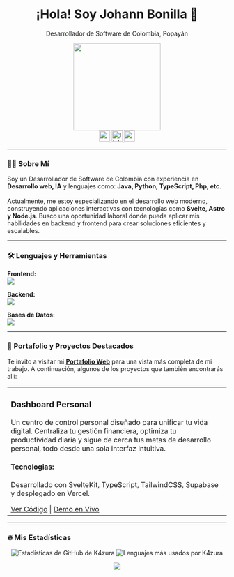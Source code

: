 <div align="center">
  <h1>¡Hola! Soy Johann Bonilla 👋</h1>
  <p>Desarrollador de Software de Colombia, Popayán</p>
</div>

<div align="center">
  <img height="200" src="https://media.giphy.com/media/KxbHmvL3MGcctzlfdX/giphy.gif" />
</div>
<div align="center">
  <a href="https://porfolio-web-azure.vercel.app/es/" target="_blank">
    <img src="https://img.shields.io/static/v1?message=Portafolio&logo=firefox&label=&color=ff7139&logoColor=white&labelColor=&style=for-the-badge" height="25" alt="website logo" />
  </a>
  <a href="https://www.linkedin.com/in/johann-bonilla-bolivar" target="_blank">
    <img src="https://img.shields.io/static/v1?message=LinkedIn&logo=linkedin&label=&color=0077B5&logoColor=white&labelColor=&style=for-the-badge" height="25" alt="linkedin logo" />
  </a>
  <a href="mailto:johann0520@gmail.com" target="_blank">
    <img src="https://img.shields.io/static/v1?message=Gmail&logo=gmail&label=&color=D14836&logoColor=white&labelColor=&style=for-the-badge" height="25" alt="gmail logo" />
  </a>
</div>

---

### 👨‍💻 Sobre Mí

<p>
  Soy un Desarrollador de Software de Colombia con experiencia en <b>Desarrollo web, IA</b> y lenguajes como: <b>Java, Python, TypeScript, Php, etc</b>. <br><br>
  Actualmente, me estoy especializando en el desarrollo web moderno, construyendo aplicaciones interactivas con tecnologías como <b>Svelte, Astro y Node.js</b>. Busco una oportunidad laboral donde pueda aplicar mis habilidades en backend y frontend para crear soluciones eficientes y escalables.
</p>

---

### 🛠️ Lenguajes y Herramientas

<p align="left">
  <b>Frontend:</b><br>
  <a href="https://skillicons.dev" target="_blank">
    <img src="https://skillicons.dev/icons?i=html,css,js,ts,tailwind,svelte,astro,kotlin" />
  </a>
</p>
<p align="left">
  <b>Backend:</b><br>
  <a href="https://skillicons.dev" target="_blank">
    <img src="https://skillicons.dev/icons?i=nodejs,php,java,dotnet,cs,py" />
  </a>
</p>
<p align="left">
  <b>Bases de Datos:</b><br>
  <a href="https://skillicons.dev" target="_blank">
    <img src="https://skillicons.dev/icons?i=mysql,supabase,postgresql" />
  </a>
</p>

---

### 🚀 Portafolio y Proyectos Destacados

<p>
  Te invito a visitar mi <b><a href="https://porfolio-web-azure.vercel.app/es/" target="_blank">Portafolio Web</a></b> para una vista más completa de mi trabajo. A continuación, algunos de los proyectos que también encontrarás allí:
</p>

<table border="0" cellpadding="10">
  <tr>
    <td valign="top" width="50%">
      <h3>Dashboard Personal</h3>
      <p>Un centro de control personal diseñado para unificar tu vida digital. Centraliza tu gestión financiera, optimiza tu productividad diaria y sigue de cerca tus metas de desarrollo personal, todo desde una sola interfaz intuitiva.</p>
      <h4>Tecnologias: </h4>
      <p>Desarrollado con SvelteKit, TypeScript, TailwindCSS, Supabase y desplegado en Vercel.</p>
      <a href="https://github.com/K4zura/personal-dashboard" target="_blank">Ver Código</a> | 
      <a href="https://personal-dashboard-murex.vercel.app/" target="_blank">Demo en Vivo</a>
    </td>
  </tr>
</table>

---

### 🔥 Mis Estadísticas

<p align="center">
  <img src="https://github-readme-stats.vercel.app/api?username=K4zura&theme=dracula&show_icons=true&hide_border=true&count_private=true" alt="Estadísticas de GitHub de K4zura" />
  <img src="https://github-readme-stats.vercel.app/api/top-langs/?username=K4zura&layout=compact&theme=dracula&hide_border=true" alt="Lenguajes más usados por K4zura" />
</p>

<p align="center">
  <img src="https://visitor-badge.laobi.icu/badge?page_id=K4zura&" />
</p>
